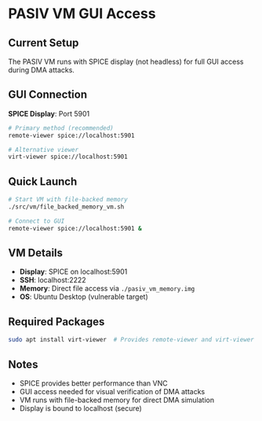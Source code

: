 # PASIV VM GUI Access

## Current Setup
The PASIV VM runs with SPICE display (not headless) for full GUI access during DMA attacks.

## GUI Connection
**SPICE Display**: Port 5901
```bash
# Primary method (recommended)
remote-viewer spice://localhost:5901

# Alternative viewer
virt-viewer spice://localhost:5901
```

## Quick Launch
```bash
# Start VM with file-backed memory
./src/vm/file_backed_memory_vm.sh

# Connect to GUI
remote-viewer spice://localhost:5901 &
```

## VM Details
- **Display**: SPICE on localhost:5901
- **SSH**: localhost:2222  
- **Memory**: Direct file access via `./pasiv_vm_memory.img`
- **OS**: Ubuntu Desktop (vulnerable target)

## Required Packages
```bash
sudo apt install virt-viewer  # Provides remote-viewer and virt-viewer
```

## Notes
- SPICE provides better performance than VNC
- GUI access needed for visual verification of DMA attacks
- VM runs with file-backed memory for direct DMA simulation
- Display is bound to localhost (secure) 
